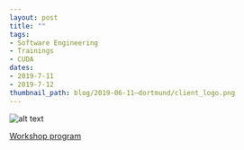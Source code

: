 ```yaml
---
layout: post
title: ""
tags:
- Software Engineering
- Trainings
- CUDA
dates:
- 2019-7-11
- 2019-7-12
thumbnail_path: blog/2019-06-11–dortmund/client_logo.png
---
```

![alt text](\assets\img\blog\2019-06-11–dortmund\client_logo.png "Logo Title Text 1")

[Workshop program](\assets\img\blog\2019-06-11–dortmund\program.pdf)